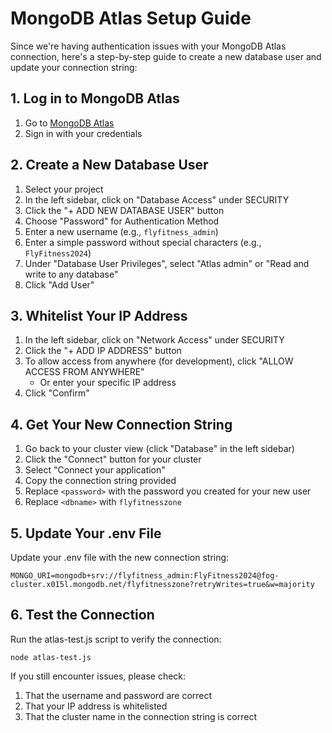 # MongoDB Atlas Setup Guide

Since we're having authentication issues with your MongoDB Atlas connection, here's a step-by-step guide to create a new database user and update your connection string:

## 1. Log in to MongoDB Atlas

1. Go to [MongoDB Atlas](https://cloud.mongodb.com/)
2. Sign in with your credentials

## 2. Create a New Database User

1. Select your project
2. In the left sidebar, click on "Database Access" under SECURITY
3. Click the "+ ADD NEW DATABASE USER" button
4. Choose "Password" for Authentication Method
5. Enter a new username (e.g., `flyfitness_admin`)
6. Enter a simple password without special characters (e.g., `FlyFitness2024`)
7. Under "Database User Privileges", select "Atlas admin" or "Read and write to any database"
8. Click "Add User"

## 3. Whitelist Your IP Address

1. In the left sidebar, click on "Network Access" under SECURITY
2. Click the "+ ADD IP ADDRESS" button
3. To allow access from anywhere (for development), click "ALLOW ACCESS FROM ANYWHERE"
   - Or enter your specific IP address
4. Click "Confirm"

## 4. Get Your New Connection String

1. Go back to your cluster view (click "Database" in the left sidebar)
2. Click the "Connect" button for your cluster
3. Select "Connect your application"
4. Copy the connection string provided
5. Replace `<password>` with the password you created for your new user
6. Replace `<dbname>` with `flyfitnesszone`

## 5. Update Your .env File

Update your .env file with the new connection string:

```
MONGO_URI=mongodb+srv://flyfitness_admin:FlyFitness2024@fog-cluster.x015l.mongodb.net/flyfitnesszone?retryWrites=true&w=majority
```

## 6. Test the Connection

Run the atlas-test.js script to verify the connection:

```
node atlas-test.js
```

If you still encounter issues, please check:
1. That the username and password are correct
2. That your IP address is whitelisted
3. That the cluster name in the connection string is correct